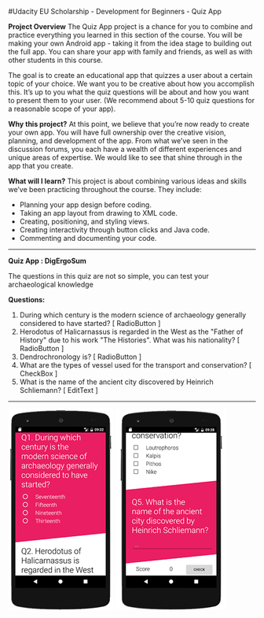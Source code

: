 #Udacity EU Scholarship - Development for Beginners - Quiz App

**Project Overview**
The Quiz App project is a chance for you to combine and practice everything you learned in this section of the course. You will be making your own Android app - taking it from the idea stage to building out the full app. You can share your app with family and friends, as well as with other students in this course.

The goal is to create an educational app that quizzes a user about a certain topic of your choice. We want you to be creative about how you accomplish this. It’s up to you what the quiz questions will be about and how you want to present them to your user. (We recommend about 5-10 quiz questions for a reasonable scope of your app).

**Why this project?**
At this point, we believe that you’re now ready to create your own app. You will have full ownership over the creative vision, planning, and development of the app. From what we’ve seen in the discussion forums, you each have a wealth of different experiences and unique areas of expertise. We would like to see that shine through in the app that you create.

**What will I learn?**
This project is about combining various ideas and skills we’ve been practicing throughout the course. They include:

 - Planning your app design before coding.
- Taking an app layout from drawing to XML code.
- Creating, positioning, and styling views.
- Creating interactivity through button clicks and Java code.
- Commenting and documenting your code.

--------------------------------------------------------------------------------

**Quiz App : DigErgoSum**

The questions in this quiz are not so simple, you can test your archaeological knowledge

**Questions:**
1. During which century is the modern science of archaeology generally considered to have started? [ RadioButton ]
2. Herodotus of Halicarnassus is regarded in the West as the "Father of History" due to his work "The Histories". What was his nationality? [ RadioButton ]
3. Dendrochronology is? [ RadioButton ]
4. What are the types of vessel used for the transport and conservation? [ CheckBox ]
5. What is the name of the ancient city discovered by Heinrich Schliemann? [ EditText ]

--------------------------------------------------------------------------------

![](https://github.com/maximilianventura/QuizApp/blob/master/DigErgoSum01s.jpg)
![](https://github.com/maximilianventura/QuizApp/blob/master/DigErgoSum02s.jpg)
